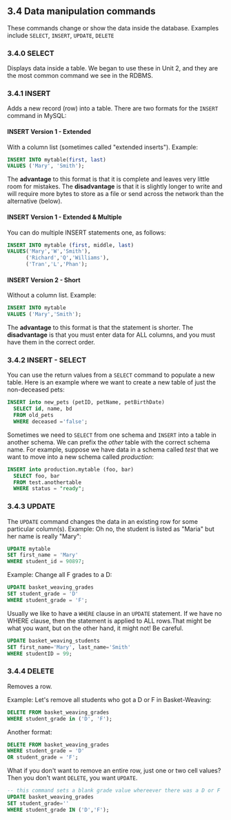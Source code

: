 ## 3.4 Data manipulation commands
These commands change or show the data inside the database. Examples include ```SELECT```, ```INSERT```, ```UPDATE```, ```DELETE```
### 3.4.0 SELECT
Displays data inside a table. We began to use these in Unit 2, and they are the most common command we see in the RDBMS.
### 3.4.1 INSERT
Adds a new record (row) into a table. There are two formats for the ```INSERT``` command in MySQL:

#### INSERT Version 1 - Extended
With a column list (sometimes called "extended inserts"). Example:
```sql
INSERT INTO mytable(first, last) 
VALUES ('Mary', 'Smith');
```
The **advantage** to this format is that it is complete and leaves very little room for mistakes. The **disadvantage** is that it is slightly longer to write and will require more bytes to store as a file or send across the network than the alternative (below).
#### INSERT Version 1 - Extended & Multiple 
You can do multiple INSERT statements one, as follows:
```sql
INSERT INTO mytable (first, middle, last) 
VALUES('Mary','W','Smith'),
      ('Richard','Q','Williams'),
      ('Tran','L','Phan');
```
#### INSERT Version 2 - Short
Without a column list. Example:
```sql
INSERT INTO mytable 
VALUES ('Mary','Smith');
```
The **advantage** to this format is that the statement is shorter. The **disadvantage** is that you must enter data for ALL columns, and you must have them in the correct order. 

### 3.4.2 INSERT - SELECT
You can use the return values from a ```SELECT``` command to populate a new table. Here is an example where we want to create a new table of just the non-deceased pets:

```sql
INSERT into new_pets (petID, petName, petBirthDate) 
  SELECT id, name, bd 
  FROM old_pets
  WHERE deceased ='false';
```
Sometimes we need to ```SELECT``` from one schema and ```INSERT``` into a table in another schema. We can prefix the *other* table with the correct schema name. For example, suppose we have data in a schema called *test* that we want to move into a new schema called *production*:
```sql
INSERT into production.mytable (foo, bar)
  SELECT foo, bar
  FROM test.anothertable
  WHERE status = "ready";
```
### 3.4.3 UPDATE 
The ```UPDATE``` command changes the data in an existing row for some particular column(s). 
Example: Oh no, the student is listed as "Maria" but her name is really "Mary":
```sql
UPDATE mytable 
SET first_name = 'Mary'
WHERE student_id = 90897;
```
Example: Change all F grades to a D:
```sql
UPDATE basket_weaving_grades 
SET student_grade = 'D'
WHERE student_grade = 'F';
```
Usually we like to have a ```WHERE``` clause in an ```UPDATE``` statement. If we have no WHERE clause, then the statement is applied to ALL rows.That might be what you want, but on the other hand, it might not! Be careful.

```sql
UPDATE basket_weaving_students
SET first_name='Mary', last_name='Smith'
WHERE studentID = 99;
```
### 3.4.4 DELETE
Removes a row. 

Example: Let's remove all students who got a D or F in Basket-Weaving:
```sql
DELETE FROM basket_weaving_grades
WHERE student_grade in ('D', 'F');
```
Another format:
```sql
DELETE FROM basket_weaving_grades
WHERE student_grade = 'D'
OR student_grade = 'F';
```
What if you don't want to remove an entire row, just one or two cell values? Then you don't want ```DELETE```, you want ```UPDATE```.

```sql
-- this command sets a blank grade value whereever there was a D or F
UPDATE basket_weaving_grades
SET student_grade=''
WHERE student_grade IN ('D','F');
```
